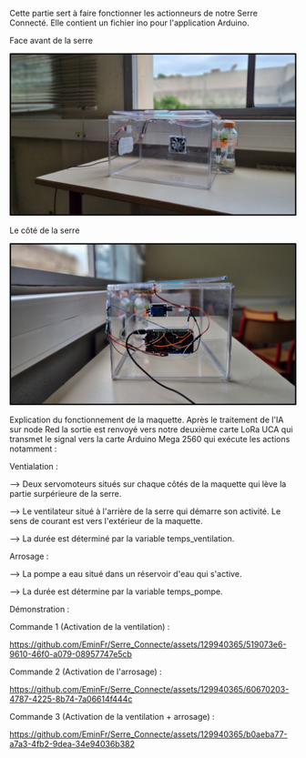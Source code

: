 Cette partie sert à faire fonctionner les actionneurs de notre Serre Connecté. Elle contient un fichier ino pour l'application Arduino.

Face avant de la serre

![Serre Face](images/Montage_Serre_face.jpg)

Le côté de la serre

![Serre Face](images/Montage_Serre_cote.jpg)


Explication du fonctionnement de la maquette.
Après le traitement de l'IA sur node Red la sortie est renvoyé vers notre deuxième carte LoRa UCA qui transmet le signal vers la carte Arduino Mega 2560 qui exécute les actions notamment :  

Ventialation : 

--> Deux servomoteurs situés sur chaque côtés de la maquette qui lève la partie surpérieure de la serre.

--> Le ventilateur situé à l'arrière de la serre qui démarre son activité. Le sens de courant est vers l'extérieur de la maquette.

--> La durée est déterminé par la variable temps_ventilation.

Arrosage :

--> La pompe a eau situé dans un réservoir d'eau qui s'active.

--> La durée est détermine par la variable temps_pompe.

Démonstration :

Commande 1 (Activation de la ventilation) :



https://github.com/EminFr/Serre_Connecte/assets/129940365/519073e6-9610-46f0-a079-08957747e5cb



Commande 2 (Activation de l'arrosage) :




https://github.com/EminFr/Serre_Connecte/assets/129940365/60670203-4787-4225-8b74-7a06614f444c




Commande 3 (Activation de la ventilation + arrosage) :




https://github.com/EminFr/Serre_Connecte/assets/129940365/b0aeba77-a7a3-4fb2-9dea-34e94036b382




